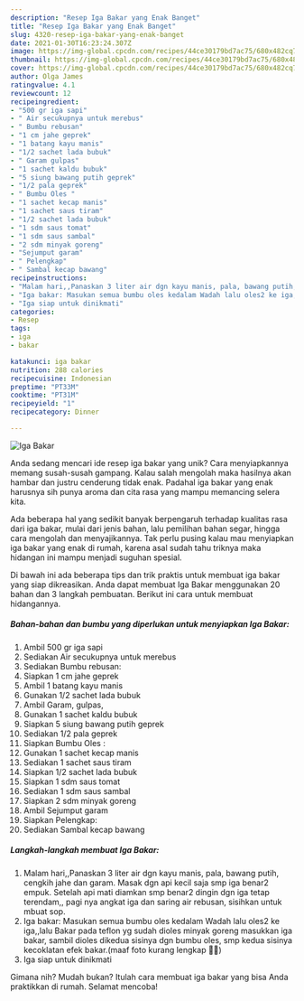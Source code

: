```yaml
---
description: "Resep Iga Bakar yang Enak Banget"
title: "Resep Iga Bakar yang Enak Banget"
slug: 4320-resep-iga-bakar-yang-enak-banget
date: 2021-01-30T16:23:24.307Z
image: https://img-global.cpcdn.com/recipes/44ce30179bd7ac75/680x482cq70/iga-bakar-foto-resep-utama.jpg
thumbnail: https://img-global.cpcdn.com/recipes/44ce30179bd7ac75/680x482cq70/iga-bakar-foto-resep-utama.jpg
cover: https://img-global.cpcdn.com/recipes/44ce30179bd7ac75/680x482cq70/iga-bakar-foto-resep-utama.jpg
author: Olga James
ratingvalue: 4.1
reviewcount: 12
recipeingredient:
- "500 gr iga sapi"
- " Air secukupnya untuk merebus"
- " Bumbu rebusan"
- "1 cm jahe geprek"
- "1 batang kayu manis"
- "1/2 sachet lada bubuk"
- " Garam gulpas"
- "1 sachet kaldu bubuk"
- "5 siung bawang putih geprek"
- "1/2 pala geprek"
- " Bumbu Oles "
- "1 sachet kecap manis"
- "1 sachet saus tiram"
- "1/2 sachet lada bubuk"
- "1 sdm saus tomat"
- "1 sdm saus sambal"
- "2 sdm minyak goreng"
- "Sejumput garam"
- " Pelengkap"
- " Sambal kecap bawang"
recipeinstructions:
- "Malam hari,,Panaskan 3 liter air dgn kayu manis, pala, bawang putih, cengkih jahe dan garam. Masak dgn api kecil saja smp iga benar2 empuk. Setelah api mati diamkan smp benar2 dingin dgn iga tetap terendam,, pagi nya angkat iga dan saring air rebusan, sisihkan untuk mbuat sop."
- "Iga bakar: Masukan semua bumbu oles kedalam Wadah lalu oles2 ke iga,,lalu Bakar pada teflon yg sudah dioles minyak goreng masukkan iga bakar, sambil dioles dikedua sisinya dgn bumbu oles, smp kedua sisinya kecoklatan efek bakar.(maaf foto kurang lengkap 🙏🙈)"
- "Iga siap untuk dinikmati"
categories:
- Resep
tags:
- iga
- bakar

katakunci: iga bakar 
nutrition: 288 calories
recipecuisine: Indonesian
preptime: "PT33M"
cooktime: "PT31M"
recipeyield: "1"
recipecategory: Dinner

---
```



![Iga Bakar](https://img-global.cpcdn.com/recipes/44ce30179bd7ac75/680x482cq70/iga-bakar-foto-resep-utama.jpg)

Anda sedang mencari ide resep iga bakar yang unik? Cara menyiapkannya memang susah-susah gampang. Kalau salah mengolah maka hasilnya akan hambar dan justru cenderung tidak enak. Padahal iga bakar yang enak harusnya sih punya aroma dan cita rasa yang mampu memancing selera kita.

Ada beberapa hal yang sedikit banyak berpengaruh terhadap kualitas rasa dari iga bakar, mulai dari jenis bahan, lalu pemilihan bahan segar, hingga cara mengolah dan menyajikannya. Tak perlu pusing kalau mau menyiapkan iga bakar yang enak di rumah, karena asal sudah tahu triknya maka hidangan ini mampu menjadi suguhan spesial.




Di bawah ini ada beberapa tips dan trik praktis untuk membuat iga bakar yang siap dikreasikan. Anda dapat membuat Iga Bakar menggunakan 20 bahan dan 3 langkah pembuatan. Berikut ini cara untuk membuat hidangannya.

<!--inarticleads1-->

##### Bahan-bahan dan bumbu yang diperlukan untuk menyiapkan Iga Bakar:

1. Ambil 500 gr iga sapi
1. Sediakan  Air secukupnya untuk merebus
1. Sediakan  Bumbu rebusan:
1. Siapkan 1 cm jahe geprek
1. Ambil 1 batang kayu manis
1. Gunakan 1/2 sachet lada bubuk
1. Ambil  Garam, gulpas,
1. Gunakan 1 sachet kaldu bubuk
1. Siapkan 5 siung bawang putih geprek
1. Sediakan 1/2 pala geprek
1. Siapkan  Bumbu Oles :
1. Gunakan 1 sachet kecap manis
1. Sediakan 1 sachet saus tiram
1. Siapkan 1/2 sachet lada bubuk
1. Siapkan 1 sdm saus tomat
1. Sediakan 1 sdm saus sambal
1. Siapkan 2 sdm minyak goreng
1. Ambil Sejumput garam
1. Siapkan  Pelengkap:
1. Sediakan  Sambal kecap bawang




<!--inarticleads2-->

##### Langkah-langkah membuat Iga Bakar:

1. Malam hari,,Panaskan 3 liter air dgn kayu manis, pala, bawang putih, cengkih jahe dan garam. Masak dgn api kecil saja smp iga benar2 empuk. Setelah api mati diamkan smp benar2 dingin dgn iga tetap terendam,, pagi nya angkat iga dan saring air rebusan, sisihkan untuk mbuat sop.
1. Iga bakar: Masukan semua bumbu oles kedalam Wadah lalu oles2 ke iga,,lalu Bakar pada teflon yg sudah dioles minyak goreng masukkan iga bakar, sambil dioles dikedua sisinya dgn bumbu oles, smp kedua sisinya kecoklatan efek bakar.(maaf foto kurang lengkap 🙏🙈)
1. Iga siap untuk dinikmati




Gimana nih? Mudah bukan? Itulah cara membuat iga bakar yang bisa Anda praktikkan di rumah. Selamat mencoba!
